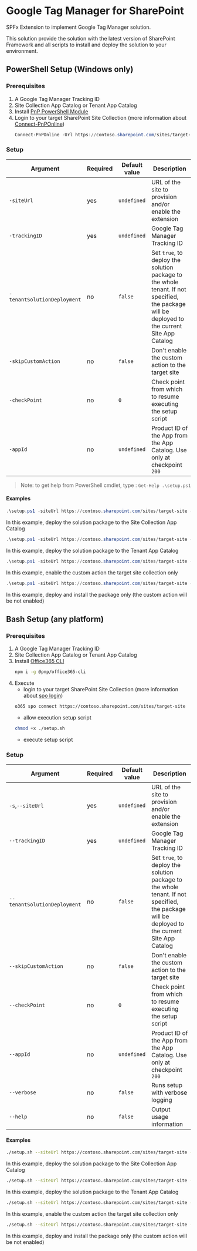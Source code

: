 # Google Tag Manager for SharePoint

SPFx Extension to implement Google Tag Manager solution.

This solution provide the solution with the latest version of SharePoint Framework and all scripts to install and deploy the solution to your environment.

## PowerShell Setup (Windows only)

### Prerequisites

1. A Google Tag Manager Tracking ID
2. Site Collection App Catalog or Tenant App Catalog
3. Install [PnP PowerShell Module](https://github.com/SharePoint/PnP-PowerShell/releases)
4. Login to your target SharePoint Site Collection (more information about [Connect-PnPOnline](https://docs.microsoft.com/en-us/powershell/module/sharepoint-pnp/connect-pnponline))
    ```powershell
    Connect-PnPOnline -Url https://contoso.sharepoint.com/sites/target-site
    ```

### Setup

| Argument | Required | Default value | Description |
|----------|----------|---------------|-------------|
|`-siteUrl`|yes|`undefined`|URL of the site to provision and/or enable the extension|
|`-trackingID`|yes|`undefined`|Google Tag Manager Tracking ID|
|`-tenantSolutionDeployment`|no|`false`|Set `true`, to deploy the solution package to the whole tenant. If not specified, the package will be deployed to the current Site App Catalog|
|`-skipCustomAction`|no|`false`|Don't enable the custom action to the target site|
|`-checkPoint`|no|`0`|Check point from which to resume executing the setup script|
|`-appId`|no|`undefined`|Product ID of the App from the App Catalog. Use only at checkpoint `200`|

> Note: to get help from PowerShell cmdlet, type : `Get-Help .\setup.ps1`

#### Examples

```powershell
.\setup.ps1 -siteUrl https://contoso.sharepoint.com/sites/target-site -trackingID 'GTM-UMA0000'
```
In this example, deploy the solution package to the Site Collection App Catalog

```powershell
.\setup.ps1 -siteUrl https://contoso.sharepoint.com/sites/target-site -trackingID 'GTM-UMA0000' -tenantSolutionDeployment
```
In this example, deploy the solution package to the Tenant App Catalog

```powershell
.\setup.ps1 -siteUrl https://contoso.sharepoint.com/sites/target-site -trackingID 'GTM-UMA0000' -checkPoint 300
```
In this example, enable the custom action the target site collection only

```powershell
.\setup.ps1 -siteUrl https://contoso.sharepoint.com/sites/target-site -trackingID 'GTM-UMA0000' -skipCustomAction
```
In this example, deploy and install the package only (the custom action will be not enabled)

## Bash Setup (any platform)

### Prerequisites

1. A Google Tag Manager Tracking ID
2. Site Collection App Catalog or Tenant App Catalog
3. Install [Office365 CLI](https://pnp.github.io/office365-cli/user-guide/installing-cli)
    ```bash
    npm i -g @pnp/office365-cli
    ```
4. Execute
    * login to your target SharePoint Site Collection (more information about [spo login](https://pnp.github.io/office365-cli/cmd/spo/login))
    ```bash
    o365 spo connect https://contoso.sharepoint.com/sites/target-site
    ```
    * allow execution setup script
    ```bash
    chmod +x ./setup.sh
    ```
    * execute setup script

### Setup

| Argument | Required | Default value | Description |
|----------|----------|---------------|-------------|
|`-s`,`--siteUrl`|yes|`undefined`|URL of the site to provision and/or enable the extension|
|`--trackingID`|yes|`undefined`|Google Tag Manager Tracking ID|
|`--tenantSolutionDeployment`|no|`false`|Set `true`, to deploy the solution package to the whole tenant. If not specified, the package will be deployed to the current Site App Catalog|
|`--skipCustomAction`|no|`false`|Don't enable the custom action to the target site|
|`--checkPoint`|no|`0`|Check point from which to resume executing the setup script|
|`--appId`|no|`undefined`|Product ID of the App from the App Catalog. Use only at checkpoint `200`|
|`--verbose`|no|`false`|Runs setup with verbose logging|
|`--help`|no|`false`|Output usage information|

#### Examples

```bash
./setup.sh --siteUrl https://contoso.sharepoint.com/sites/target-site --trackingID 'GTM-UMA0000'
```
In this example, deploy the solution package to the Site Collection App Catalog

```bash
./setup.sh --siteUrl https://contoso.sharepoint.com/sites/target-site --trackingID 'GTM-UMA0000' --tenantSolutionDeployment
```
In this example, deploy the solution package to the Tenant App Catalog

```bash
./setup.sh --siteUrl https://contoso.sharepoint.com/sites/target-site --trackingID 'GTM-UMA0000' --checkPoint 300
```
In this example, enable the custom action the target site collection only

```bash
./setup.sh --siteUrl https://contoso.sharepoint.com/sites/target-site --trackingID 'GTM-UMA0000' --skipCustomAction
```
In this example, deploy and install the package only (the custom action will be not enabled)
